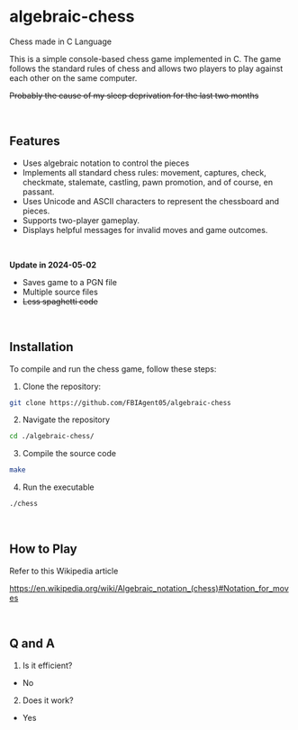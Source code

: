 # algebraic-chess
Chess made in C Language

This is a simple console-based chess game implemented in C. The game follows the standard rules of chess and allows two players to play against each other on the same computer.

~~Probably the cause of my sleep deprivation for the last two months~~


<br>


## Features

- Uses algebraic notation to control the pieces
- Implements all standard chess rules: movement, captures, check, checkmate, stalemate, castling, pawn promotion, and of course, en passant.
- Uses Unicode and ASCII characters to represent the chessboard and pieces.
- Supports two-player gameplay.
- Displays helpful messages for invalid moves and game outcomes.

<br>


**Update in 2024-05-02**
- Saves game to a PGN file
- Multiple source files
- ~~Less spaghetti code~~

<br>


## Installation

To compile and run the chess game, follow these steps:

1. Clone the repository:

```bash
git clone https://github.com/FBIAgent05/algebraic-chess
```

2. Navigate the repository

```bash
cd ./algebraic-chess/
```
3. Compile the source code

```bash
make
```

4. Run the executable
```bash
./chess
```


<br>


  ## How to Play
  Refer to this Wikipedia article
  
  https://en.wikipedia.org/wiki/Algebraic_notation_(chess)#Notation_for_moves

  <br>


## Q and A
1) Is it efficient?
- No
2) Does it work?
- Yes


